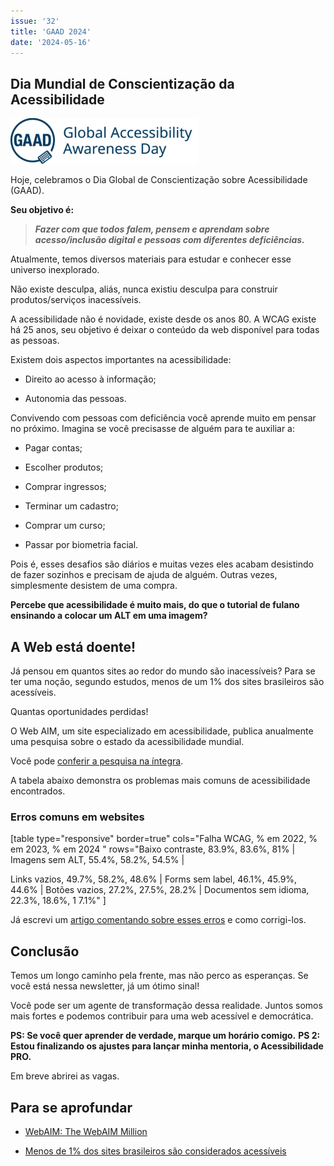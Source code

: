 ```yaml
---
issue: '32'
title: 'GAAD 2024'
date: '2024-05-16'
---
```


## Dia Mundial de Conscientização da Acessibilidade

![](images/gaad-300x73.webp)

Hoje, celebramos o Dia Global de Conscientização sobre Acessibilidade (GAAD).

**Seu objetivo é:**

> **_Fazer com que todos falem, pensem e aprendam sobre acesso/inclusão digital e pessoas com diferentes deficiências._**

Atualmente, temos diversos materiais para estudar e conhecer esse universo inexplorado.

Não existe desculpa, aliás, nunca existiu desculpa para construir produtos/serviços inacessíveis.

A acessibilidade não é novidade, existe desde os anos 80. A WCAG existe há 25 anos, seu objetivo é deixar o conteúdo da web disponível para todas as pessoas.

Existem dois aspectos importantes na acessibilidade:

- Direito ao acesso à informação;

- Autonomia das pessoas.

Convivendo com pessoas com deficiência você aprende muito em pensar no próximo.
Imagina se você precisasse de alguém para te auxiliar a:

- Pagar contas;

- Escolher produtos;

- Comprar ingressos;

- Terminar um cadastro;

- Comprar um curso;

- Passar por biometria facial.

Pois é, esses desafios são diários e muitas vezes eles acabam desistindo de fazer sozinhos e precisam de ajuda de alguém.
Outras vezes, simplesmente desistem de uma compra.

**Percebe que acessibilidade é muito mais, do que o tutorial de fulano ensinando a colocar um ALT em uma imagem?**

## A Web está doente!

Já pensou em quantos sites ao redor do mundo são inacessíveis? Para se ter uma noção, segundo estudos, menos de um 1% dos sites brasileiros são acessíveis.

Quantas oportunidades perdidas!

O Web AIM, um site especializado em acessibilidade, publica anualmente uma pesquisa sobre o estado da acessibilidade mundial.

Você pode [conferir a pesquisa na íntegra](https://webaim.org/projects/million/).

A tabela abaixo demonstra os problemas mais comuns de acessibilidade encontrados.

### Erros comuns em websites

\[table type="responsive" border=true" cols="Falha WCAG, % em 2022, % em 2023, % em 2024 " rows="Baixo contraste, 83.9%, 83.6%, 81% | Imagens sem ALT, 55.4%, 58.2%, 54.5% |

Links vazios, 49.7%, 58.2%, 48.6% | Forms sem label, 46.1%, 45.9%, 44.6% | Botões vazios, 27.2%, 27.5%, 28.2% | Documentos sem idioma, 22.3%, 18.6%, 1 7.1%" \]

Já escrevi um [artigo comentando sobre esses erros](https://brunopulis.com/6-maiores-erros-de-acessibilidade-digital) e como corrigi-los.

## Conclusão

Temos um longo caminho pela frente, mas não perco as esperanças.
Se você está nessa newsletter, já um ótimo sinal!

Você pode ser um agente de transformação dessa realidade.
Juntos somos mais fortes e podemos contribuir para uma web acessível e democrática.

**PS: Se você quer aprender de verdade, marque um horário comigo.**
**PS 2: Estou finalizando os ajustes para lançar minha mentoria, o Acessibilidade PRO.**

Em breve abrirei as vagas.

## Para se aprofundar

- [WebAIM: The WebAIM Million](https://webaim.org/projects/million/)

- [Menos de 1% dos sites brasileiros são considerados acessíveis](https://forbes.com.br/forbesesg/2021/07/menos-de-1-dos-sites-brasileiros-sao-considerados-acessiveis-diz-pesquisa/)
